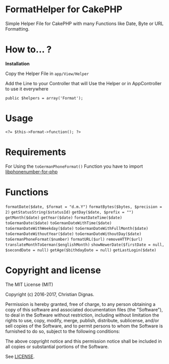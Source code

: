 # FormatHelper for CakePHP

Simple Helper File for CakePHP with many Functions like Date, Byte or URL Formatting.

# How to... ?

**Installation**

Copy the Helper File in ```app/View/Helper```

Add the Line to your Controller that will Use the Helper or in AppController to use it everywhere

```
public $helpers = array('Format');
```

# Usage

```
<?= $this->Format->function(); ?>
```

# Requirements 

For Using the ```toGermanPhoneFormat()``` Function you have to import [libphonenumber-for-php](https://github.com/giggsey/libphonenumber-for-php)

# Functions


```formatDate($date, $format = "d.m.Y")```
```formatBytes($bytes, $precision = 2)```
```getStatusString($statusId)```
```getDay($date, $prefix = "")```
```getMonth($date)```
```getYear($date)```
```formatDateTime($date)```
```toGermanDate($date)```
```toGermanDateWithTime($date)```
```toGermanDateWithWeekday($date)```
```toGermanDateWithFullMonth($date)```
```toGermanDateWithoutYear($date)```
```toGermanDateWithoutDay($date)```
```toGermanPhoneFormat($number)```
```formatURL($url)```
```removeHTTP($url)```
```translateMonthToGerman($englishMonth)```
```showNewerDate($firstDate = null, $secondDate = null)```
```getAge($bithdayDate = null)```
```getLastLogin($date)```

# Copyright and license

The MIT License (MIT)

Copyright (c) 2016-2017, Christian Dignas.

Permission is hereby granted, free of charge, to any person obtaining a copy of this software and associated documentation files (the "Software"), to deal in the Software without restriction, including without limitation the rights to use, copy, modify, merge, publish, distribute, sublicense, and/or sell copies of the Software, and to permit persons to whom the Software is furnished to do so, subject to the following conditions:

The above copyright notice and this permission notice shall be included in all copies or substantial portions of the Software.

See [LICENSE](https://github.com/cdignas/FormatHelper/blob/master/LICENSE).
